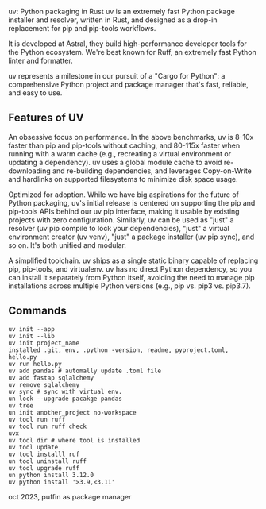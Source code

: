 uv: Python packaging in Rust
uv is an extremely fast Python package installer and resolver, written in Rust, and designed as a drop-in replacement for pip and pip-tools workflows.

It is developed at Astral, they build high-performance developer tools for the Python ecosystem. We're best known for Ruff, an extremely fast Python linter and formatter.

uv represents a milestone in our pursuit of a "Cargo for Python": a comprehensive Python project and package manager that's fast, reliable, and easy to use.


## Features of UV 
An obsessive focus on performance. In the above benchmarks, uv is 8-10x faster than pip and pip-tools without caching, and 80-115x faster when running with a warm cache (e.g., recreating a virtual environment or updating a dependency). uv uses a global module cache to avoid re-downloading and re-building dependencies, and leverages Copy-on-Write and hardlinks on supported filesystems to minimize disk space usage.

Optimized for adoption. While we have big aspirations for the future of Python packaging, uv's initial release is centered on supporting the pip and pip-tools APIs behind our uv pip interface, making it usable by existing projects with zero configuration. Similarly, uv can be used as "just" a resolver (uv pip compile to lock your dependencies), "just" a virtual environment creator (uv venv), "just" a package installer (uv pip sync), and so on. It's both unified and modular.

A simplified toolchain. uv ships as a single static binary capable of replacing pip, pip-tools, and virtualenv. uv has no direct Python dependency, so you can install it separately from Python itself, avoiding the need to manage pip installations across multiple Python versions (e.g., pip vs. pip3 vs. pip3.7).

## Commands 

```
uv init --app 
uv init --lib 
uv init project_name 
installed .git, env, .python -version, readme, pyproject.toml, hello.py
uv run hello.py
uv add pandas # automally update .toml file 
uv add fastap sqlalchemy 
uv remove sqlalchemy 
uv sync # sync with virtual env.
un lock --upgrade pacakge pandas 
uv tree 
un init another_project no-workspace 
uv tool run ruff 
uv tool run ruff check 
uvx 
uv tool dir # where tool is installed
uv tool update
uv tool installl ruf 
un tool uninstall ruff
uv tool upgrade ruff 
un python install 3.12.0 
uv python install '>3.9,<3.11'
```

oct 2023, puffin as package manager 


[](https://astral.sh/blog/uv)
[](https://www.youtube.com/watch?v=qh98qOND6MI)